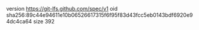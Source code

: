 version https://git-lfs.github.com/spec/v1
oid sha256:89c44e94611e10b06526617315f6f95f83d43fcc5eb0143bdf6920e94dc4ca64
size 392
